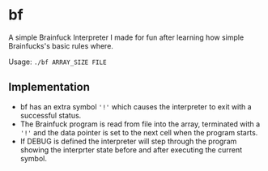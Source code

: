 # bf

A simple Brainfuck Interpreter I made for fun after learning how simple
Brainfucks's basic rules where.

Usage: `./bf ARRAY_SIZE FILE`

## Implementation

- bf has an extra symbol `'!'` which causes the interpreter to exit with
a successful status.
- The Brainfuck program is read from file into the array, terminated with a
`'!'` and the data pointer is set to the next cell when the program starts.
- If DEBUG is defined the interpreter will step through the program showing
the interprter state before and after executing the current symbol.

